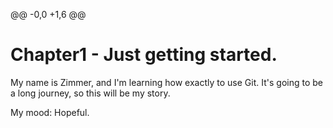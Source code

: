 @@ -0,0 +1,6 @@
# Chapter1 - Just getting started.

My name is Zimmer, and I'm learning how exactly to use Git. It's going to be a long journey, so this will be my story.

My mood:
Hopeful.